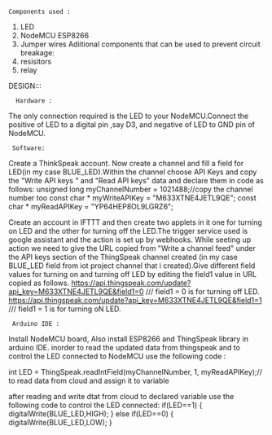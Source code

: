     Components used :
1. LED
2. NodeMCU ESP8266
3. Jumper wires
Adiitional components that can be used to prevent circuit breakage:
1. resisitors
2. relay
 
  DESIGN:::
  
      Hardware :
The only connection required is the LED to your NodeMCU.Connect the positive of LED to a digital pin ,say D3, and negative of LED to GND pin of NodeMCU.
 
     Software:
 Create a ThinkSpeak account. Now create a channel and fill a field for LED(in my case BLUE_LED).Within the channel choose API Keys and copy the "Write API keys " and "Read API keys" data and declare them in code as follows:
 unsigned long myChannelNumber = 1021488;//copy the channel number too
const char * myWriteAPIKey = "M633XTNE4JETL9QE";
const char * myReadAPIKey = "YP64HEP8OL9LGRZ6";


 Create an account in IFTTT and then create two applets in it one for turning on LED and the other for turning off the LED.The trigger service used is google assistant and the action is set up by webhooks. While seeting up action we need to give the URL copied from "Write a channel feed" under the API keys section of the ThingSpeak channel created (in my case BLUE_LED field from iot project channel that i created).Give different field values for turning on and turning off LED by editing the field1 value in URL copied as follows.
 https://api.thingspeak.com/update?api_key=M633XTNE4JETL9QE&field1=0   /// field1 = 0 is for turning off LED.
 https://api.thingspeak.com/update?api_key=M633XTNE4JETL9QE&field1=1   /// field1 = 1 is for turning oN LED.
 
     Arduino IDE :
   Install NodeMCU board, Also install ESP8266 and ThingSpeak library in arduino IDE.
  inorder to read the updated data from thingspeak and to control the LED connected to NodeMCU use the following code :
  
 int LED = ThingSpeak.readIntField(myChannelNumber, 1, myReadAPIKey);// to read data from cloud and assign it to variable
  
  after reading and write dtat from cloud to declared variable use the following code to control the LED connected: 
  if(LED==1)
  {
    digitalWrite(BLUE_LED,HIGH);
  }
  else if(LED==0)
  {
      digitalWrite(BLUE_LED,LOW);
  }
  
